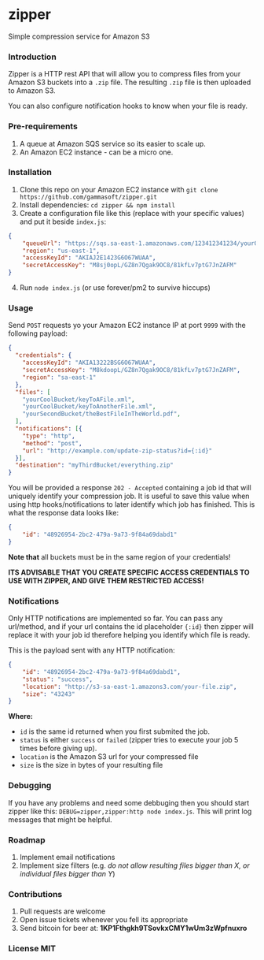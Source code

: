 # zipper

Simple compression service for Amazon S3

### Introduction

Zipper is a HTTP rest API that will allow you to compress files from your Amazon S3 buckets into a `.zip` file. The resulting `.zip` file is then uploaded to Amazon S3.

You can also configure notification hooks to know when your file is ready.

### Pre-requirements

1. A queue at Amazon SQS service so its easier to scale up.
2. An Amazon EC2 instance - can be a micro one.

### Installation

1. Clone this repo on your Amazon EC2 instance with `git clone https://github.com/gammasoft/zipper.git`
2. Install dependencies: `cd zipper && npm install`
3. Create a configuration file like this (replace with your specific values) and put it beside `index.js`:
```json
{
    "queueUrl": "https://sqs.sa-east-1.amazonaws.com/123412341234/yourQueueForZipper",
    "region": "us-east-1",
    "accessKeyId": "AKIAJ2E1423G6O67WUAA",
    "secretAccessKey": "M8sj0opL/GZ8n7Qgak9OC8/81kfLv7ptG7JnZAFM"
}
```
4. Run `node index.js` (or use forever/pm2 to survive hiccups)

### Usage

Send `POST` requests yo your Amazon EC2 instance IP at port `9999` with the following payload:

```json
{
  "credentials": {
    "accessKeyId": "AKIA13222BSG6O67WUAA",
    "secretAccessKey": "M8kdoopL/GZ8n7Qgak9OC8/81kfLv7ptG7JnZAFM",
    "region": "sa-east-1"
  },
  "files": [
    "yourCoolBucket/keyToAFile.xml",
    "yourCoolBucket/keyToAnotherFile.xml",
    "yourSecondBucket/theBestFileInTheWorld.pdf",
  ],
  "notifications": [{
    "type": "http",
    "method": "post",
    "url": "http://example.com/update-zip-status?id={:id}"
  }],
  "destination": "myThirdBucket/everything.zip"
}
```

You will be provided a response `202 - Accepted` containing a job id that will uniquely identify your compression job. It is useful to save this value when using http hooks/notifications to later identify which job has finished. This is what the response data looks like:

```json
{
    "id": "48926954-2bc2-479a-9a73-9f84a69dabd1"
}
```

**Note that** all buckets must be in the same region of your credentials!

**ITS ADVISABLE THAT YOU CREATE SPECIFIC ACCESS CREDENTIALS TO USE WITH ZIPPER, AND GIVE THEM RESTRICTED ACCESS!**

### Notifications

Only HTTP notifications are implemented so far. You can pass any url/method, and if your url contains the id placeholder `{:id}` then zipper will replace it with your job id therefore helping you identify which file is ready.

This is the payload sent with any HTTP notification:

```json
{
    "id": "48926954-2bc2-479a-9a73-9f84a69dabd1",
    "status": "success",
    "location": "http://s3-sa-east-1.amazons3.com/your-file.zip",
    "size": "43243"
}
```

**Where:**
- `id` is the same id returned when you first submited the job.
- `status` is either `success` or `failed` (zipper tries to execute your job 5 times before giving up).
- `location` is the Amazon S3 url for your compressed file
- `size` is the size in bytes of your resulting file

### Debugging

If you have any problems and need some debbuging then you should start zipper like this: `DEBUG=zipper,zipper:http node index.js`. This will print log messages that might be helpful.

### Roadmap

1. Implement email notifications
2. Implement size filters (e.g. *do not allow resulting files bigger than X, or individual files bigger than Y*)

### Contributions

1. Pull requests are welcome
2. Open issue tickets whenever you fell its appropriate
3. Send bitcoin for beer at: **1KP1Fthgkh9TSovkxCMY1wUm3zWpfnuxro**

### License MIT



